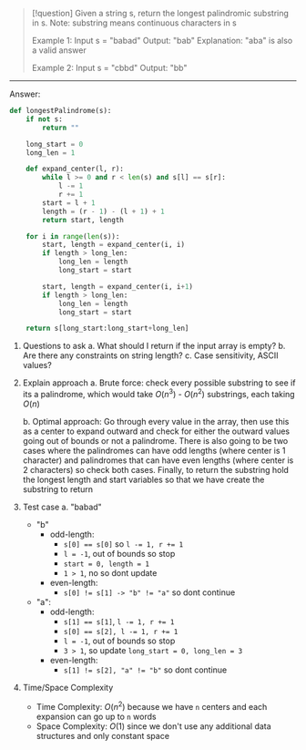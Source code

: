 
> [!question]
> Given a string s, return the longest palindromic substring in s. Note: substring means continuous characters in s
> 
> Example 1:
> Input s = "babad"
> Output: "bab"
> Explanation: "aba" is also a valid answer
> 
> Example 2:
> Input s = "cbbd"
> Output: "bb"
****

Answer:
```Python
def longestPalindrome(s):
	if not s:
		return ""

	long_start = 0
	long_len = 1

	def expand_center(l, r):
		while l >= 0 and r < len(s) and s[l] == s[r]:
			l -= 1
			r += 1
		start = l + 1
		length = (r - 1) - (l + 1) + 1
		return start, length

	for i in range(len(s)):
		start, length = expand_center(i, i)
		if length > long_len:
			long_len = length
			long_start = start

		start, length = expand_center(i, i+1)
		if length > long_len:
			long_len = length
			long_start = start

	return s[long_start:long_start+long_len]	
```


1. Questions to ask
	a. What should I return if the input array is empty?
	b. Are there any constraints on string length?
	c. Case sensitivity, ASCII values?
2. Explain approach
	a. Brute force: check every possible substring to see if its a palindrome, which would take $O(n^3)$ - $O(n^2)$ substrings, each taking $O(n)$ 
	
	b. Optimal approach:  Go through every value in the array, then use this as a center to expand outward and check for either the outward values going out of bounds or not a palindrome. There is also going to be two cases where the palindromes can have odd lengths (where center is 1 character) and palindromes that can have even lengths (where center is 2 characters) so check both cases. Finally, to return the substring hold the longest length and start variables so that we have create the substring to return

3. Test case
	a. "babad"
	- "b" 
		- odd-length:
			- `s[0] == s[0]` so `l -= 1, r += 1`
			- `l = -1`, out of bounds so stop
			- `start = 0, length = 1`
			- `1 > 1`, no so dont update 
		- even-length:
			- `s[0] != s[1] -> "b" != "a"` so dont continue
	- "a":
		- odd-length:
			- `s[1] == s[1]`, `l -= 1, r += 1`
			- `s[0] == s[2], l -= 1, r += 1`
			- `l = -1`, out of bounds so stop
			- `3 > 1`, so update `long_start = 0, long_len = 3`
		- even-length:
			- `s[1] != s[2], "a" != "b"` so dont continue

4. Time/Space Complexity
	- Time Complexity: $O(n^2)$ because we have `n` centers and each expansion can go up to `n` words
	- Space Complexity: $O(1)$ since we don't use any additional data structures and only constant space


